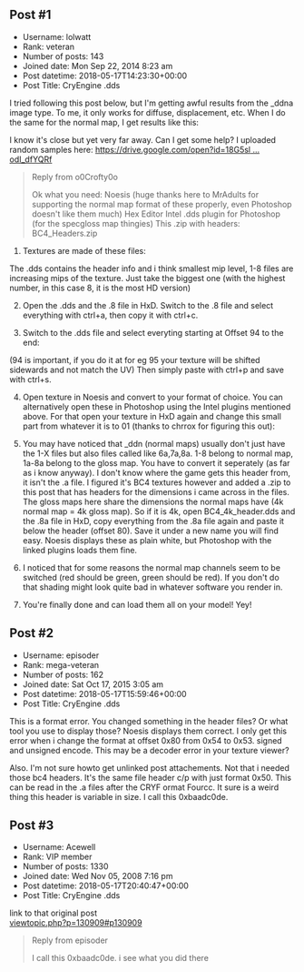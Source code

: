 ## Post #1
- Username: lolwatt
- Rank: veteran
- Number of posts: 143
- Joined date: Mon Sep 22, 2014 8:23 am
- Post datetime: 2018-05-17T14:23:30+00:00
- Post Title: CryEngine .dds

I tried following this post below, but I'm getting awful results from the _ddna image type.
To me, it only works for diffuse, displacement, etc.
When I do the same for the normal map, I get results like this:



I know it's close but yet very far away. Can I get some help?
I uploaded random samples here: [https://drive.google.com/open?id=18G5sl ... odI_dfYQRf](https://drive.google.com/open?id=18G5sl-3fqXSJ0nSUSjinaLodI_dfYQRf)


> Reply from o0Crofty0o
>
> Ok what you need:
Noesis (huge thanks here to MrAdults for supporting the normal map format of these properly, even Photoshop doesn't like them much)
Hex Editor
Intel .dds plugin for Photoshop (for the specgloss map thingies)
This .zip with headers:
BC4_Headers.zip
1. Textures are made of these files:

The .dds contains the header info and i think smallest mip level, 1-8 files are increasing mips of the texture. Just take the biggest one (with the highest number, in this case 8, it is the most HD version)

2. Open the .dds and the .8 file in HxD. Switch to the .8 file and select everything with ctrl+a, then copy it with ctrl+c. 

3. Switch to the .dds file and select everyting starting at Offset 94 to the end:

(94 is important, if you do it at for eg 95 your texture will be shifted sidewards and not match the UV)
Then simply paste with ctrl+p and save with ctrl+s.

4. Open texture in Noesis and convert to your format of choice.
You can alternatively open these in Photoshop using the Intel plugins mentioned above. For that open your texture in HxD again and change this small part from whatever it is to 01 (thanks to chrrox for figuring this out): 


5. You may have noticed that _ddn (normal maps) usually don't just have the 1-X files but also files called like 6a,7a,8a. 1-8 belong to normal map, 1a-8a belong to the gloss map.
You have to convert it seperately (as far as i know anyway). I don't know where the game gets this header from, it isn't the .a file. I figured it's BC4 textures however and added a .zip to this post that has headers for the dimensions i came across in the files. The gloss maps here share the dimensions the normal maps have (4k normal map = 4k gloss map). So if it is 4k, open BC4_4k_header.dds and the .8a file in HxD, copy everything from the .8a file again and paste it below the header (offset 80). Save it under a new name you will find easy.
Noesis displays these as plain white, but Photoshop with the linked plugins loads them fine.

6. I noticed that for some reasons the normal map channels seem to be switched (red should be green, green should be red). If you don't do that shading might look quite bad in whatever software you render in.

7. You're finally done and can load them all on your model! Yey!
## Post #2
- Username: episoder
- Rank: mega-veteran
- Number of posts: 162
- Joined date: Sat Oct 17, 2015 3:05 am
- Post datetime: 2018-05-17T15:59:46+00:00
- Post Title: CryEngine .dds

This is a format error. You changed something in the header files? Or what tool you use to display those? Noesis displays them correct. I only get this error when i change the format at offset 0x80 from 0x54 to 0x53. signed and unsigned encode. This may be a decoder error in your texture viewer?

Also. I'm not sure howto get unlinked post attachements. Not that i needed those bc4 headers. It's the same file header c/p with just format 0x50. This can be read in the .a files after the CRYF ormat Fourcc. It sure is a weird thing this header is variable in size. I call this 0xbaadc0de.
## Post #3
- Username: Acewell
- Rank: VIP member
- Number of posts: 1330
- Joined date: Wed Nov 05, 2008 7:16 pm
- Post datetime: 2018-05-17T20:40:47+00:00
- Post Title: CryEngine .dds

link to that original post   
[viewtopic.php?p=130909#p130909](http://forum.xentax.com/viewtopic.php?p=130909#p130909)

> Reply from episoder
>
> I call this 0xbaadc0de.
i see what you did there
